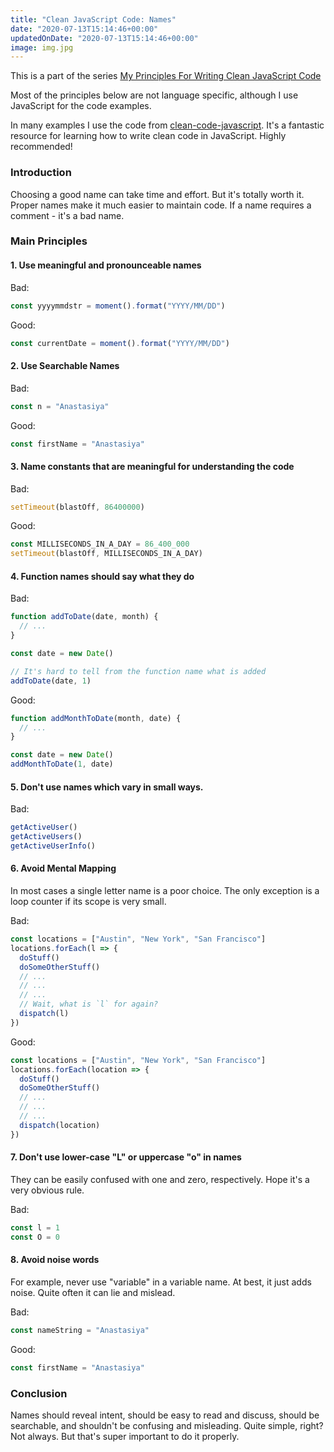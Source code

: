 ```yaml
---
title: "Clean JavaScript Code: Names"
date: "2020-07-13T15:14:46+00:00"
updatedOnDate: "2020-07-13T15:14:46+00:00"
image: img.jpg
---
```


This is a part of the series [My Principles For Writing Clean JavaScript Code](https://anastasiya.dev/clean-js-code/)

Most of the principles below are not language specific, although I use JavaScript for the code examples.

In many examples I use the code from [clean-code-javascript](https://github.com/ryanmcdermott/clean-code-javascript). It's a fantastic resource for learning how to write clean code in JavaScript. Highly recommended!

### Introduction

Choosing a good name can take time and effort. But it's totally worth it. Proper names make it much easier to maintain code. If a name requires a comment - it's a bad name.

### Main Principles

#### 1. Use meaningful and pronounceable names

Bad:

```javascript
const yyyymmdstr = moment().format("YYYY/MM/DD")
```

Good:

```javascript
const currentDate = moment().format("YYYY/MM/DD")
```

#### 2. Use Searchable Names

Bad:

```javascript
const n = "Anastasiya"
```

Good:

```javascript
const firstName = "Anastasiya"
```

#### 3. Name constants that are meaningful for understanding the code

Bad:

```javascript
setTimeout(blastOff, 86400000)
```

Good:

```javascript
const MILLISECONDS_IN_A_DAY = 86_400_000
setTimeout(blastOff, MILLISECONDS_IN_A_DAY)
```

#### 4. Function names should say what they do

Bad:

```javascript
function addToDate(date, month) {
  // ...
}

const date = new Date()

// It's hard to tell from the function name what is added
addToDate(date, 1)
```

Good:

```javascript
function addMonthToDate(month, date) {
  // ...
}

const date = new Date()
addMonthToDate(1, date)
```

#### 5. Don't use names which vary in small ways.

Bad:

```javascript
getActiveUser()
getActiveUsers()
getActiveUserInfo()
```

#### 6. Avoid Mental Mapping

In most cases a single letter name is a poor choice. The only exception is a loop counter if its scope is very small.

Bad:

```javascript
const locations = ["Austin", "New York", "San Francisco"]
locations.forEach(l => {
  doStuff()
  doSomeOtherStuff()
  // ...
  // ...
  // ...
  // Wait, what is `l` for again?
  dispatch(l)
})
```

Good:

```javascript
const locations = ["Austin", "New York", "San Francisco"]
locations.forEach(location => {
  doStuff()
  doSomeOtherStuff()
  // ...
  // ...
  // ...
  dispatch(location)
})
```

#### 7. Don't use lower-case "L" or uppercase "o" in names

They can be easily confused with one and zero, respectively. Hope it's a very obvious rule.

Bad:

```javascript
const l = 1
const O = 0
```

#### 8. Avoid noise words

For example, never use "variable" in a variable name. At best, it just adds noise. Quite often it can lie and mislead.

Bad:

```javascript
const nameString = "Anastasiya"
```

Good:

```javascript
const firstName = "Anastasiya"
```

### Conclusion

Names should reveal intent, should be easy to read and discuss, should be searchable, and shouldn't be confusing and misleading. Quite simple, right? Not always. But that's super important to do it properly.
